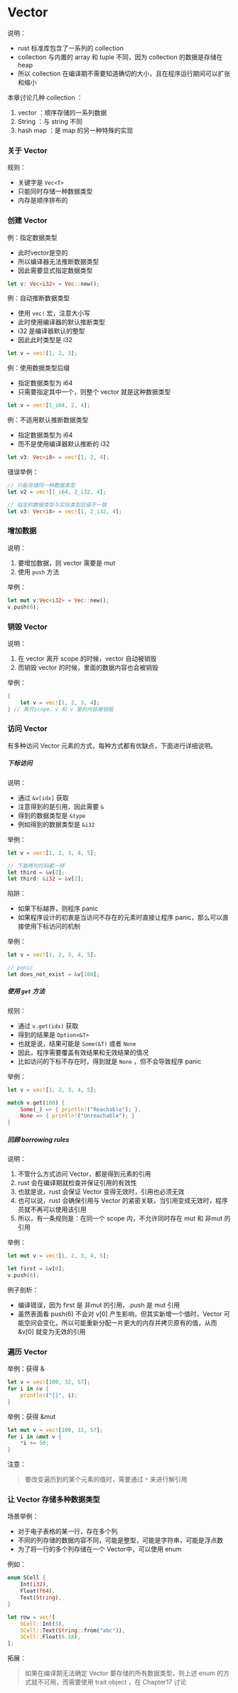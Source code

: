 # Vector

说明：
- rust 标准库包含了一系列的 collection
- collection 与内置的 array 和 tuple 不同，因为 collection 的数据是存储在 heap
- 所以 collection 在编译期不需要知道确切的大小，且在程序运行期间可以扩张和缩小

本章讨论几种 collection ：
1. vector ：顺序存储的一系列数据
2. String ：与 string 不同
3. hash map ：是 map 的另一种特殊的实现

### 关于 Vector

规则：
- 关键字是 ```Vec<T>```
- 只能同时存储一种数据类型
- 内存是顺序排布的

### 创建 Vector

例：指定数据类型
- 此时vector是空的
- 所以编译器无法推断数据类型
- 因此需要显式指定数据类型
```rust
let v: Vec<i32> = Vec::new();
```

例：自动推断数据类型
- 使用 ```vec!``` 宏，注意大小写
- 此时使用编译器的默认推断类型
- i32 是编译器默认的整型
- 因此此时类型是 i32
```rust
let v = vec![1, 2, 3];
```

例：使用数据类型后缀
- 指定数据类型为 i64
- 只需要指定其中一个，则整个 vector 就是这种数据类型
```rust
let v = vec![1_i64, 2, 4];
```

例：不适用默认推断数据类型
- 指定数据类型为 i64
- 而不是使用编译器默认推断的 i32
```rust
let v3: Vec<i8> = vec![1, 2, 4];
```

错误举例：
```rust
// 只能存储同一种数据类型
let v2 = vec![1_i64, 2_i32, 4];

// 指定的数据类型与实际类型后缀不一致
let v3: Vec<i8> = vec![1, 2_i32, 4];
```

### 增加数据

说明：
1. 要增加数据，则 vector 需要是 mut
2. 使用 ```push``` 方法

举例：
```rust
let mut v:Vec<i32> = Vec::new();
v.push(6);
```

### 销毁 Vector

说明：
1. 在 vector 离开 scope 的时候，vector 自动被销毁
2. 而销毁 vector 的时候，里面的数据内容也会被销毁

举例：
```rust
{
    let v = vec![1, 2, 3, 4];
} // 离开scope，v 和 v 里的内容被销毁
```

### 访问 Vector

有多种访问 Vector 元素的方式，每种方式都有优缺点，下面进行详细说明。

##### 下标访问

说明：
- 通过 ```&v[idx]``` 获取
- 注意得到的是引用，因此需要 ```&```
- 得到的数据类型是 ```&type```
- 例如得到的数据类型是 ```&i32```

举例：
```rust
let v = vec![1, 2, 3, 4, 5];

// 下面两句代码都一样
let third = &v[2];
let third: &i32 = &v[2];
```

陷阱：
- 如果下标越界，则程序 panic
- 如果程序设计的初衷是当访问不存在的元素时直接让程序 panic，那么可以直接使用下标访问的机制

举例：
```rust
let v = vec![1, 2, 3, 4, 5];

// panic
let does_not_exist = &v[100];
```

##### 使用 ```get``` 方法

规则：
- 通过 ```v.get(idx)``` 获取
- 得到的结果是 ```Option<&T>```
- 也就是说，结果可能是 ```Some(&T)``` 或者 ```None```
- 因此，程序需要覆盖有效结果和无效结果的情况
- 比如访问的下标不存在时，得到就是 ```None``` ，但不会导致程序 panic

举例：
```rust
let v = vec![1, 2, 3, 4, 5];

match v.get(100) {
    Some(_) => { println!("Reachable"); },
    None => { println!("Unreachable"); }
}
```

##### 回顾 borrowing rules

说明：
1. 不管什么方式访问 Vector，都是得到元素的引用
2. rust 会在编译期就检查并保证引用的有效性
3. 也就是说，rust 会保证 Vector 变得无效时，引用也必须无效
4. 也可以说，rust 会确保引用与 Vector 的紧密关联，当引用变成无效时，程序员就不再可以使用该引用
5. 所以，有一条规则是：在同一个 scope 内，不允许同时存在 mut 和 非mut 的引用

举例：
```rust
let mut v = vec![1, 2, 3, 4, 5];

let first = &v[0];
v.push(6);
```
例子剖析：
- 编译错误，因为 first 是 非mut 的引用，.push 是 mut 引用
- 虽然表面看 push(6) 不会对 v[0] 产生影响，但其实新增一个值时，Vector 可能空间会变化，所以可能重新分配一片更大的内存并拷贝原有的值，从而 &v[0] 就变为无效的引用

### 遍历 Vector

举例：获得 &
```rust
let v = vec![100, 32, 57];
for i in &v {
    println!("{}", i);
}
```

举例：获得 &mut
```rust
let mut v = vec![100, 32, 57];
for i in &mut v {
    *i += 50;
}
```

注意：
> 要改变遍历到的某个元素的值时，需要通过 ```*``` 来进行解引用

### 让 Vector 存储多种数据类型

场景举例：
- 对于电子表格的某一行，存在多个列
- 不同的列存储的数据内容不同，可能是整型，可能是字符串，可能是浮点数
- 为了将一行的多个列存储在一个 Vector中，可以使用 enum

例如：
```rust
enum SCell {
    Int(i32),
    Float(f64),
    Text(String),
}

let row = vec![
    SCell::Int(3),
    SCell::Text(String::from("abc")),
    SCell::Float(6.18),
];
```

拓展：
> 如果在编译期无法确定 Vector 要存储的所有数据类型，则上述 enum 的方式就不可用，而需要使用 trait object ，在 Chapter17 讨论
